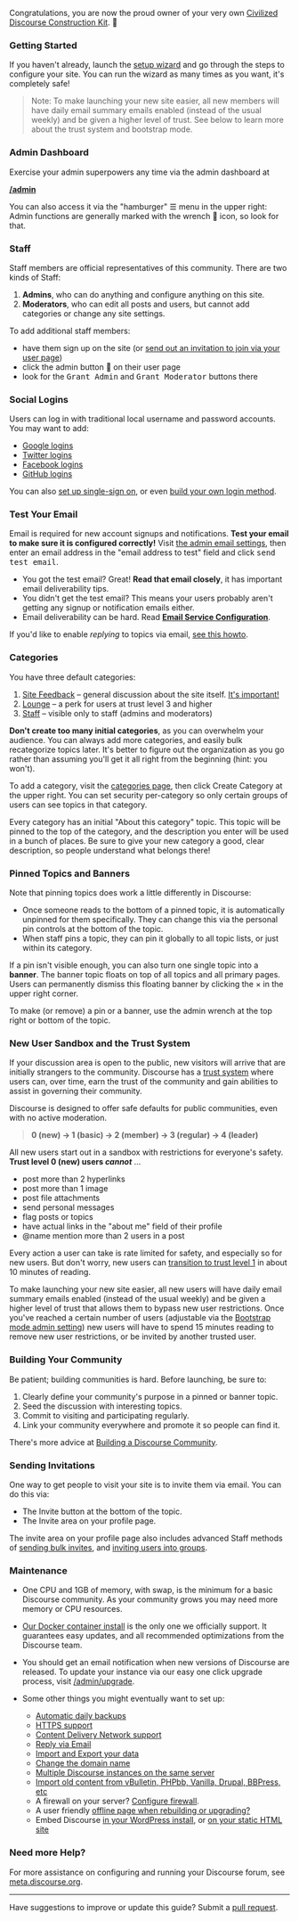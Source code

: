 Congratulations, you are now the proud owner of your very own [Civilized Discourse Construction Kit](https://www.discourse.org). :hatching_chick:

### Getting Started

If you haven't already, launch the [setup wizard](/wizard) and go through the steps to configure your site. You can run the wizard as many times as you want, it's completely safe!

> Note: To make launching your new site easier, all new members will have daily email summary emails enabled (instead of the usual weekly) and be given a higher level of trust. See below to learn more about the trust system and bootstrap mode.

### Admin Dashboard

Exercise your admin superpowers any time via the admin dashboard at

[**/admin**](/admin)

You can also access it via the "hamburger" <kbd>☰</kbd> menu in the upper right: Admin functions are generally marked with the wrench :wrench:  icon, so look for that.

### Staff

Staff members are official representatives of this community. There are two kinds of Staff:

1. **Admins**, who can do anything and configure anything on this site.
2. **Moderators**, who can edit all posts and users, but cannot add categories or change any site settings.

To add additional staff members:

- have them sign up on the site (or [send out an invitation to join via your user page](/my/invited))
- click the admin button :wrench: on their user page
- look for the <kbd>Grant Admin</kbd> and <kbd>Grant Moderator</kbd> buttons there

### Social Logins

Users can log in with traditional local username and password accounts. You may want to add:

- [Google logins](https://meta.discourse.org/t/configuring-google-oauth2-login-for-discourse/15858)
- [Twitter logins](https://meta.discourse.org/t/configuring-twitter-login-for-discourse/13395)
- [Facebook logins](https://meta.discourse.org/t/configuring-facebook-login-for-discourse/13394)
- [GitHub logins](https://meta.discourse.org/t/configuring-github-login-for-discourse/13745)

You can also [set up single-sign on](https://meta.discourse.org/t/official-single-sign-on-for-discourse/13045), or even [build your own login method](https://meta.discourse.org/t/login-to-discourse-with-custom-oauth2-provider/14717).

### Test Your Email

Email is required for new account signups and notifications. **Test your email to make sure it is configured correctly!**  Visit [the admin email settings](/admin/email), then enter an email address in the "email address to test" field and click <kbd>send test email</kbd>.

- You got the test email? Great! **Read that email closely**, it has important email deliverability tips.
- You didn't get the test email? This means your users probably aren't getting any signup or notification emails either.
- Email deliverability can be hard. Read [**Email Service Configuration**](https://github.com/discourse/discourse/blob/main/docs/INSTALL-email.md).

If you'd like to enable *replying* to topics via email, [see this howto](https://meta.discourse.org/t/set-up-reply-via-email-support/14003).

### Categories

You have three default categories:

1. [Site Feedback](/category/site-feedback) – general discussion about the site itself. [It's important!](https://meta.discourse.org/t/5249)
2. [Lounge](/category/lounge) – a perk for users at trust level 3 and higher
3. [Staff](/category/staff) – visible only to staff (admins and moderators)

**Don't create too many initial categories**, as you can overwhelm your audience. You can always add more categories, and easily bulk recategorize topics later. It's better to figure out the organization as you go rather than assuming you'll get it all right from the beginning (hint: you won't).

To add a category, visit the [categories page](/categories), then click Create Category at the upper right. You can set security per-category so only certain groups of users can see topics in that category.

Every category has an initial "About this category" topic. This topic will be pinned to the top of the category, and the description you enter will be used in a bunch of places. Be sure to give your new category a good, clear description, so people understand what belongs there!

### Pinned Topics and Banners

Note that pinning topics does work a little differently in Discourse:

- Once someone reads to the bottom of a pinned topic, it is automatically unpinned for them specifically. They can change this via the personal pin controls at the bottom of the topic.
- When staff pins a topic, they can pin it globally to all topic lists, or just within its category.

If a pin isn't visible enough, you can also turn one single topic into a **banner**. The banner topic floats on top of all topics and all primary pages. Users can permanently dismiss this floating banner by clicking the &times; in the upper right corner.

To make (or remove) a pin or a banner, use the admin wrench at the top right or bottom of the topic.

### New User Sandbox and the Trust System

If your discussion area is open to the public, new visitors will arrive that are initially strangers to the community. Discourse has a [trust system](https://blog.discourse.org/2018/06/understanding-discourse-trust-levels/) where users can, over time, earn the trust of the community and gain abilities to assist in governing their community.

Discourse is designed to offer safe defaults for public communities, even with no active moderation.

> **0 (new) &rarr; 1 (basic) &rarr; 2 (member) &rarr; 3 (regular) &rarr; 4 (leader)**

All new users start out in a sandbox with restrictions for everyone's safety. **Trust level 0 (new) users _cannot_** &hellip;

- post more than 2 hyperlinks
- post more than 1 image
- post file attachments
- send personal messages
- flag posts or topics
- have actual links in the "about me" field of their profile
- @name mention more than 2 users in a post

Every action a user can take is rate limited for safety, and especially so for new users. But don't worry, new users can [transition to trust level 1](https://blog.discourse.org/2018/06/understanding-discourse-trust-levels/) in about 10 minutes of reading.

To make launching your new site easier, all new users will have daily email summary emails enabled (instead of the usual weekly) and be given a higher level of trust that allows them to bypass new user restrictions. Once you've reached a certain number of users (adjustable via the [Bootstrap mode admin setting](/admin/site_settings/category/all_results?filter=bootstrap)) new users will have to spend 15 minutes reading to remove new user restrictions, or be invited by another trusted user.

### Building Your Community

Be patient; building communities is hard. Before launching, be sure to:

1. Clearly define your community's purpose in a pinned or banner topic.
2. Seed the discussion with interesting topics.
3. Commit to visiting and participating regularly.
4. Link your community everywhere and promote it so people can find it.

There's more advice at [Building a Discourse Community](https://blog.discourse.org/2014/08/building-a-discourse-community/).

### Sending Invitations

One way to get people to visit your site is to invite them via email. You can do this via:

- The Invite button at the bottom of the topic.
- The Invite area on your profile page.

The invite area on your profile page also includes advanced Staff methods of [sending bulk invites](https://meta.discourse.org/t/sending-bulk-user-invites/16468), and [inviting users into groups](https://meta.discourse.org/t/invite-individual-users-to-a-group/15544).

### Maintenance

- One CPU and 1GB of memory, with swap, is the minimum for a basic Discourse community. As your community grows you may need more memory or CPU resources.

- [Our Docker container install](https://github.com/discourse/discourse/blob/main/docs/INSTALL.md) is the only one we officially support. It guarantees easy updates, and all recommended optimizations from the Discourse team.

- You should get an email notification when new versions of Discourse are released. To update your instance via our easy one click upgrade process, visit [/admin/upgrade](/admin/upgrade).

- Some other things you might eventually want to set up:
   - [Automatic daily backups](https://meta.discourse.org/t/configure-automatic-backups-for-discourse/14855)
   - [HTTPS support](https://meta.discourse.org/t/allowing-ssl-for-your-discourse-docker-setup/13847)
   - [Content Delivery Network support](https://meta.discourse.org/t/enable-a-cdn-for-your-discourse/14857)
   - [Reply via Email](https://meta.discourse.org/t/set-up-reply-via-email-support/14003)
   - [Import and Export your data](https://meta.discourse.org/t/move-your-discourse-instance-to-a-different-server/15721)
   - [Change the domain name](https://meta.discourse.org/t/how-do-i-change-the-domain-name/16098)
   - [Multiple Discourse instances on the same server](https://meta.discourse.org/t/multisite-configuration-with-docker/14084)
   - [Import old content from vBulletin, PHPbb, Vanilla, Drupal, BBPress, etc](https://github.com/discourse/discourse/tree/main/script/import_scripts)
   - A firewall on your server? [Configure firewall](https://meta.discourse.org/t/configure-a-firewall-for-discourse/20584).
   - A user friendly [offline page when rebuilding or upgrading?](https://meta.discourse.org/t/adding-an-offline-page-when-rebuilding/45238)
   - Embed Discourse [in your WordPress install](https://github.com/discourse/wp-discourse), or [on your static HTML site](https://meta.discourse.org/t/embedding-discourse-comments-via-javascript/31963)

### Need more Help?

For more assistance on configuring and running your Discourse forum, see [meta.discourse.org](https://meta.discourse.org).

----

Have suggestions to improve or update this guide? Submit a [pull request](https://github.com/discourse/discourse/blob/main/docs/ADMIN-QUICK-START-GUIDE.md).
